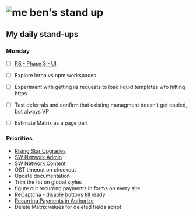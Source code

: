# ![me](https://avatars2.githubusercontent.com/u/5232044?s=50&v=4) ben's stand up

## My daily stand-ups

### Monday

- [ ] [RS - Phase 3 - UI](https://app.clickup.com/8537154/v/l/li/63072322?pr=12760709)
- [ ] Explore lerna vs npm workspaces
- [ ] Experiment with getting iis requests to load liquid templates w/o hitting https 
- [ ] Test deferrals and confirm that existing managment doesn't get copied, but always VP
- [ ] Estimate Matrix as a page part


### Priorities 
    
- [Rising Star Upgrades](https://app.clickup.com/8537154/v/l/f/27554943?pr=12707202)
- [SW Network Admin](https://app.clickup.com/8537154/v/l/li/54890360?pr=12760709)
- [SW Network Content](https://app.clickup.com/8537154/v/l/li/54892353?pr=12760709)
- OST timeout on checkout
- Update documentation
- Trim the fat on global styles
- figure out recurring payments in forms on every site.
- [ReCaptcha - disable buttons till ready](https://projects.madebyspeak.com/#/tasks/17598281)
- [Recurring Payments in Authorize](https://projects.madebyspeak.com/#/tasks/16411534)
- Delete Matrix values for deleted fields script
